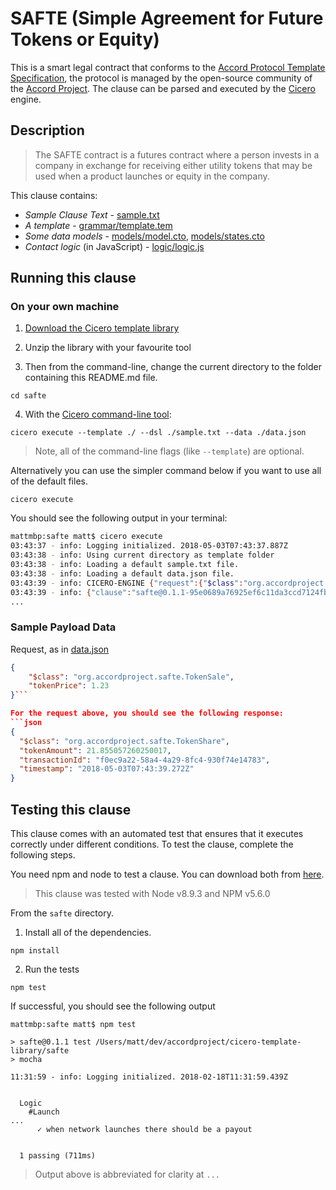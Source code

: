 
# SAFTE (Simple Agreement for Future Tokens or Equity)

This is a smart legal contract that conforms to the [Accord Protocol Template Specification](https://docs.google.com/document/d/1UacA_r2KGcBA2D4voDgGE8jqid-Uh4Dt09AE-shBKR0), the protocol is managed by the open-source community of the [Accord Project](https://accordproject.org). The clause can be parsed and executed by the [Cicero](https://github.com/accordproject/cicero) engine.

## Description

> The SAFTE contract is a futures contract where a person invests in a company in exchange for receiving either utility tokens that may be used when a product launches or equity in the company.

This clause contains:
- *Sample Clause Text* - [sample.txt](sample.txt)
- *A template* - [grammar/template.tem](grammar/template.tem)
- *Some data models* - [models/model.cto](models/model.cto), [models/states.cto](models/states.cto)
- *Contact logic* (in JavaScript) - [logic/logic.js](lib/logic.js)

## Running this clause

### On your own machine

1. [Download the Cicero template library](https://github.com/accordproject/cicero-template-library/archive/master.zip)

2. Unzip the library with your favourite tool

3. Then from the command-line, change the current directory to the folder containing this README.md file.
```
cd safte
```
4. With the [Cicero command-line tool](https://github.com/accordproject/cicero#installation):
```
cicero execute --template ./ --dsl ./sample.txt --data ./data.json
```
> Note, all of the command-line flags (like `--template`) are optional.

Alternatively you can use the simpler command below if you want to use all of the default files.
```
cicero execute
```

You should see the following output in your terminal:
```bash
mattmbp:safte matt$ cicero execute
03:43:37 - info: Logging initialized. 2018-05-03T07:43:37.887Z
03:43:38 - info: Using current directory as template folder
03:43:38 - info: Loading a default sample.txt file.
03:43:38 - info: Loading a default data.json file.
03:43:39 - info: CICERO-ENGINE {"request":{"$class":"org.accordproject.safte.TokenSale","tokenPrice":1.23,"transactionId":"a6070cf8-5b17-41dd-86b7-d626a5936393","timestamp":"2018-05-03T07:43:39.268Z"},"response":{"$class":"org.accordproject.safte.TokenShare","transactionId":"f0ec9a22-58a4-4a29-8fc4-930f74e14783","timestamp":"2018-05-03T07:43:39.272Z"},"data":{"$class":"org.accordproject.safte.TemplateModel","companyName":"ACME","companyRegistrationNumber":555,"purchaser":"Dan","jurisdiction":"NY","purchaseAmount":25,"discount":7,"projectName":"Umbrella","projectDescription":"manages umbrella tokens","months":12,"monthsText":"twelve","amount":1000,"amountText":"one thousand"}}
03:43:39 - info: {"clause":"safte@0.1.1-95e0689a76925ef6c11da3ccd7124fbbceb9233e6aa0361f67e45b28fe205018","request":{"$class":"org.accordproject.safte.TokenSale","tokenPrice":1.23},"response":{"$class":"org.accordproject.safte.TokenShare","tokenAmount":21.855057260250017,"transactionId":"f0ec9a22-58a4-4a29-8fc4-930f74e14783","timestamp":"2018-05-03T07:43:39.272Z"}}
...
```

### Sample Payload Data


Request, as in [data.json](https://github.com/accordproject/cicero-template-library/blob/master/perishable-goods/data.json)
```json
{
    "$class": "org.accordproject.safte.TokenSale",
    "tokenPrice": 1.23
}```

For the request above, you should see the following response:
```json
{
  "$class": "org.accordproject.safte.TokenShare",
  "tokenAmount": 21.855057260250017,
  "transactionId": "f0ec9a22-58a4-4a29-8fc4-930f74e14783",
  "timestamp": "2018-05-03T07:43:39.272Z"
}
```


## Testing this clause

This clause comes with an automated test that ensures that it executes correctly under different conditions. To test the clause, complete the following steps.

You need npm and node to test a clause. You can download both from [here](https://nodejs.org/).

> This clause was tested with Node v8.9.3 and NPM v5.6.0

From the `safte` directory.

1. Install all of the dependencies.
```
npm install
```

2. Run the tests
```
npm test
```
If successful, you should see the following output
```
mattmbp:safte matt$ npm test

> safte@0.1.1 test /Users/matt/dev/accordproject/cicero-template-library/safte
> mocha

11:31:59 - info: Logging initialized. 2018-02-18T11:31:59.439Z


  Logic
    #Launch
...
      ✓ when network launches there should be a payout


  1 passing (711ms)

```
> Output above is abbreviated for clarity at `...`
